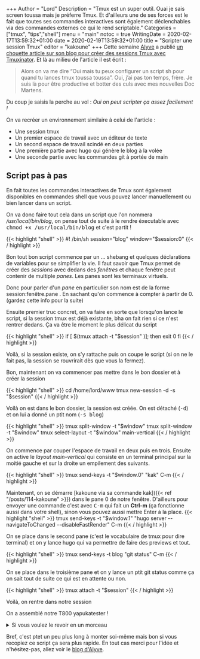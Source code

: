 +++
Author = "Lord"
Description = "Tmux est un super outil. Ouai je sais screen toussa mais je préferre Tmux. Et d'ailleurs une de ses forces est le fait que toutes ses commandes interactives sont également déclenchables via des commandes externes ce qui le rend scriptable."
Categories = ["tmux", "tips","shell"]
menu = "main"
notoc = true
WritingDate = 2020-02-17T13:59:32+01:00
date = 2020-02-19T13:59:32+01:00
title = "Scripter une session Tmux"
editor = "kakoune"
+++
Cette semaine [Alyve](https://hostux.social/@Alyve) a publié [un chouette article sur son blog pour créer des sessions Tmux avec Tmuxinator](https://www.alyve.be/informatique/2020/02/16/tmuxinator.html).
Et là au milieu de l'article il est écrit :

> Alors on va me dire “Oui mais tu peux configurer un script sh pour quand tu lances tmux toussa toussa”. Oui, j’ai pas ton temps, frère. Je suis là pour être productive et botter des culs avec mes nouvelles Doc Martens.

Du coup je saisis la perche au vol : *Oui on peut scripter ça assez facilement !*

On va recréer un environnement similaire à celui de l'article : 

  - Une session tmux
  - Un premier espace de travail avec un éditeur de texte
  - Un second espace de travail scindé en deux parties
  - Une première partie avec hugo qui génère le blog à la volée
  - Une seconde partie avec les commandes git à portée de main

## Script pas à pas
En fait toutes les commandes interactives de Tmux sont également disponibles en commandes shell que vous pouvez lancer manuellement ou bien lancer dans un script.

On va donc faire tout cela dans un script que l'on nommera */usr/local/bin/blog*, on pense tout de suite à le rendre éxecutable avec <samp>chmod +x /usr/local/bin/blog</samp> et c'est partit !


{{< highlight "shell" >}}
#! /bin/sh
session="blog"
window="$session:0"
{{< / highlight >}}

Bon tout bon script commence par un … shebang et quelques déclarations de variables pour se simplifier la vie.
Il faut savoir que Tmux permet de créer des *sessions* avec dedans des *fenêtres* et chaque fenêtre peut contenir de multiple *panes*.
Les panes sont les terminaux virtuels.

Donc pour parler d'un *pane* en particulier son nom est de la forme session:fenêtre.pane .
En sachant qu'on commence à compter à partir de 0.
(gardez cette info pour la suite)

Ensuite premier truc concret, on va faire en sorte que lorsqu'on lance le script, si la session tmux est déjà existante, bha on fait rien si ce n'est rentrer dedans.
Ça va être le moment le plus délicat du script

{{< highlight "shell" >}}
if [ $(tmux attach -t "$session" )]; then
  exit 0
fi
{{< / highlight >}}

Voilà, si la session existe, on s'y rattache puis on coupe le script (si on ne le fait pas, la session se rouvrirait dès que vous la fermez).

Bon, maintenant on va commencer pas mettre dans le bon dossier et à créer la session

{{< highlight "shell" >}}
cd /home/lord/www
tmux new-session -d -s "$session"
{{< / highlight >}}

Voilà on est dans le bon dossier, la session est créée.
On est détaché (<samp>-d</samp>) et on lui a donné un ptit nom (<samp>-s blog</samp>)

{{< highlight "shell" >}}
tmux split-window -t "$window"
tmux split-window -t "$window"
tmux select-layout -t "$window" main-vertical
{{< / highlight >}}

On commence par couper l'espace de travail en deux puis en trois.
Ensuite on active le *layout main-vertical* qui consiste en un terminal principal sur la moitié gauche et sur la droite un empilement des suivants.

{{< highlight "shell" >}}
tmux send-keys -t "$window.0" "kak" C-m
{{< / highlight >}}

Maintenant, on se démarre [kakoune via sa commande kak]({{< ref "/posts/114-kakoune" >}}) dans le pane 0 de notre fenêtre.
D'ailleurs pour envoyer une commande c'est avec <samp>C-m</samp> qui fait un **Ctrl-m** (ça fonctionne aussi dans votre shell), sinon vous pouvez aussi mettre Enter à la place.
{{< highlight "shell" >}}
tmux send-keys -t "$window.1" "hugo server --navigateToChanged --disableFastRender" C-m
{{< / highlight >}}

On se place dans le second pane (c'est le vocabulaire de tmux pour dire terminal) et on y lance hugo qui va permettre de faire des previews et tout.

{{< highlight "shell" >}}
tmux send-keys -t blog "git status" C-m
{{< / highlight >}}

On se place dans le troisième pane et on y lance un ptit git status comme ça on sait tout de suite ce qui est en attente ou non.

{{< highlight "shell" >}}
tmux attach -t "$session"
{{< / highlight >}}

Voilà, on rentre dans notre session

On a assemblé notre T800 yapukatester !

<details><summary>Si vous voulez le revoir en un morceau</summary>
{{< highlight "shell" >}}
#! /bin/sh
session="blog"
window="$session:0"

if [ $(tmux attach -t "$session") ]; then
  exit 0
fi

cd /home/lord/www
tmux new-session -d -s "$session"

tmux split-window -t "$window"
tmux split-window -t "$window"
tmux select-layout -t "$window" main-vertical

tmux send-keys -t "$window.0" "kak" C-m
tmux send-keys -t "$window.1" "hugo server --navigateToChanged --disableFastRender" C-m
tmux send-keys -t "$window.2" "git status" C-m

tmux attach -t "$session"
{{< / highlight >}}
</details>

Bref, c'est ptet un peu plus long à monter soi-même mais bon si vous recopiez ce script ça sera plus rapide.
En tout cas merci pour l'idée et n'hésitez-pas, allez voir le [blog d'Alyve](https://www.alyve.be).
